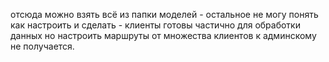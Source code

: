 отсюда можно взять всё из папки моделей - остальное не могу понять как настроить и сделать - клиенты готовы частично для обработки данных но настроить маршруты от множества клиентов к админскому не получается. 
